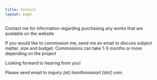 ```yaml
---
title: Contact
layout: page
---
```


Contact me for information regarding purchasing any works that are available on the website

If you would like to commission me, send me an email to discuss subject matter, size and budget. Commissions can take 1-3 months or more depending on the project

Looking forward to hearing from you!

Please send email to _inquiry \[at\] liamthomasart \[dot\] com_.
